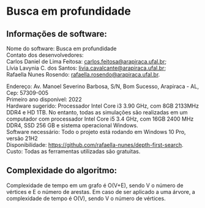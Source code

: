 # Busca em profundidade

## Informações de software: 
Nome do software: Busca em profundidade <br>
Contato dos desenvolvedores:  
Carlos Daniel de Lima Feitosa: carlos.feitosa@arapiraca.ufal.br;  
Lívia Lavynia C. dos Santos: livia.cavalcante@arapiraca.ufal.br;  
Rafaella Nunes Rosendo: rafaella.rosendo@arapiraca.ufal.br.  

Endereço: Av. Manoel Severino Barbosa, S/N, Bom Sucesso, Arapiraca - AL, Cep: 57309-005  
Primeiro ano disponível: 2022  
Hardware sugerido: Processador Intel Core i3 3.90 GHz, com  8GB 2133MHz DDR4 e HD 1TB. No entanto, todas as simulações são realizadas em um computador com processador Intel Core i5 3.4 GHz, com 16GB 2400 MHz DDR4, SSD 256 GB e sistema operacional Windows.  
Software necessário: Todo o projeto está rodando em Windows 10 Pro, versão 21H2  
Disponibilidade: https://github.com/rafaella-nunes/depth-first-search.  
Custo: Todas as ferramentas utilizadas são gratuitas.

## Complexidade do algoritmo:
Complexidade de tempo em um grafo é O(V+E), sendo V o número de vértices e E o número de arestas.
Em caso de ser aplicado a uma árvore, a complexidade de tempo é O(V), sendo V o número de vértices.
